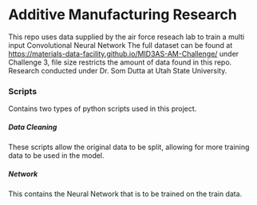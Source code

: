 # Additive Manufacturing Research
This repo uses data supplied by the air force reseach lab to train a multi input Convolutional Neural Network
The full dataset can be found at https://materials-data-facility.github.io/MID3AS-AM-Challenge/ under Challenge 3, file size 
restricts the amount of data found in this repo. Research conducted under Dr. Som Dutta at Utah State University.

### Scripts
Contains two types of python scripts used in this project.
##### Data Cleaning
These scripts allow the original data to be split, allowing for more training data to be used in the model.
##### Network
This contains the Neural Network that is to be trained on the train data.
